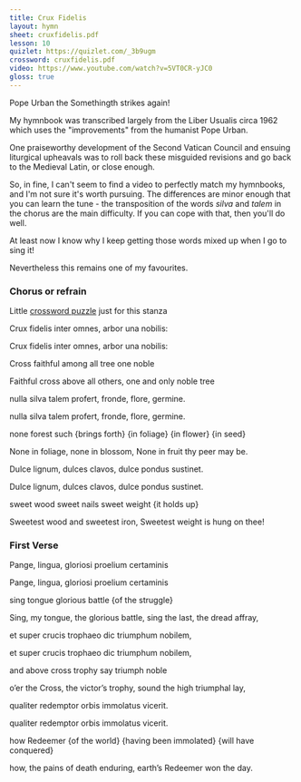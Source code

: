 ```yaml
---
title: Crux Fidelis
layout: hymn
sheet: cruxfidelis.pdf
lesson: 10
quizlet: https://quizlet.com/_3b9ugm
crossword: cruxfidelis.pdf
video: https://www.youtube.com/watch?v=5VT0CR-yJC0
gloss: true
---
```


Pope Urban the Somethingth strikes again!

My hymnbook was transcribed largely from the Liber Usualis circa 1962 which uses the "improvements" from the humanist Pope Urban.

One praiseworthy development of the Second Vatican Council and ensuing liturgical upheavals was to roll back these misguided revisions and go back to the Medieval Latin, or close enough.

So, in fine, I can't seem to find a video to perfectly match my hymnbooks, and I'm not sure it's worth pursuing.  The differences are minor enough that you can learn the tune - the transposition of the words _silva_ and _talem_ in the chorus are the main difficulty. If you can cope with that, then you'll do well.

At least now I know why I keep getting those words mixed up when I go to sing it!

Nevertheless this remains one of my favourites.

### Chorus or refrain

Little [crossword puzzle](/crossword/crux0.pdf) just for this stanza

<div data-gloss>
<p>
Crux fidelis inter omnes,
arbor una nobilis:
</p><p>
Crux fidelis inter omnes,
arbor una nobilis:
</p><p>
Cross faithful among all tree one noble
</p><p>
Faithful cross above all others, one and only noble tree</p>
</div>

<div data-gloss>
<p>
nulla silva talem profert,
fronde, flore, germine.</p>
<p>
nulla silva talem profert,
fronde, flore, germine.</p>
<p>none forest such {brings forth} {in foliage} {in flower} {in seed}</p>
<p>None in foliage, none in blossom,
None in fruit thy peer may be.</p>
</div>

<div data-gloss>
<p>
Dulce lignum, dulces clavos,
dulce pondus sustinet.</p>
<p>
Dulce lignum, dulces clavos,
dulce pondus sustinet.</p>
<p>sweet wood sweet nails sweet weight {it holds up}</p>
<p>Sweetest wood and sweetest iron,
Sweetest weight is hung on thee!</p>
</div>

### First Verse

<div data-gloss>
<p>Pange, lingua, gloriosi
proelium certaminis</p>
<p>Pange, lingua, gloriosi
proelium certaminis</p>
<p>sing tongue glorious battle {of the struggle}</p>
<p>Sing, my tongue, the glorious battle, sing the last, the dread affray,</p>
</div>

<div data-gloss>
<p>et super crucis trophaeo
dic triumphum nobilem,</p>
<p>et super crucis trophaeo
dic triumphum nobilem,</p>
<p>and above cross trophy say triumph noble</p>
<p>o’er the Cross, the victor’s trophy,
sound the high triumphal lay,</p>
</div>

<div data-gloss>
<p>qualiter redemptor orbis
immolatus vicerit.</p>
<p>qualiter redemptor orbis
immolatus vicerit.</p>
<p>how Redeemer {of the world} {having been immolated} {will have conquered}</p>
<p>how, the pains of death enduring,
earth’s Redeemer won the day.</p>
</div>



